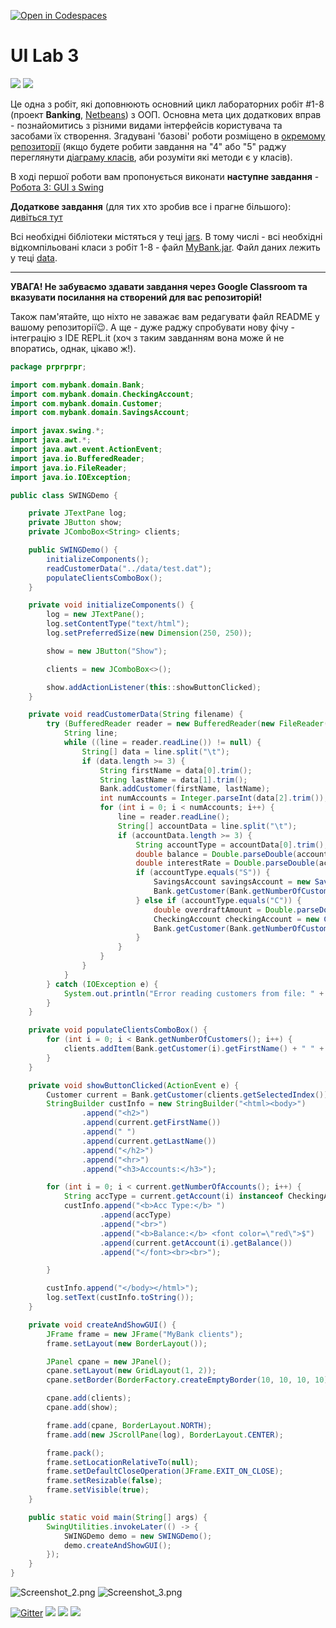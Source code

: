 [![Open in Codespaces](https://classroom.github.com/assets/launch-codespace-7f7980b617ed060a017424585567c406b6ee15c891e84e1186181d67ecf80aa0.svg)](https://classroom.github.com/open-in-codespaces?assignment_repo_id=11323329)
# UI Lab 3
![](terminal-icon.png)
![](gui-icon.png)

Це одна з робіт, які доповнюють основний цикл лабораторних робіт #1-8 (проект **Banking**, [Netbeans](https://netbeans.org/)) з ООП.  Основна мета цих додаткових вправ - познайомитись з різними видами інтерфейсів користувача та засобами їх створення. Згадувані 'базові' роботи розміщено в [окремому репозиторії](https://github.com/liketaurus/OOP-JAVA) (якщо будете робити завдання на "4" або "5" раджу переглянути [діаграму класів](https://github.com/liketaurus/OOP-JAVA/blob/master/MyBank.png), аби розуміти які методи є у класів).

В ході першої роботи вам пропонується виконати **наступне завдання** - [Робота 3: GUI з Swing](https://github.com/ppc-ntu-khpi/GUI-Lab1-Starter/blob/master/Lab%203%20-%20SWING/Lab%203.md)
  
**Додаткове завдання** (для тих хто зробив все і прагне більшого): [дивіться тут](https://github.com/ppc-ntu-khpi/GUI-Lab1-Starter/blob/master/Lab%203%20-%20SWING/Lab%203%20-%20add.md)

Всі необхідні бібліотеки містяться у теці [jars](https://github.com/ppc-ntu-khpi/GUI-Lab1-Starter/tree/master/jars). В тому числі - всі необхідні відкомпільовані класи з робіт 1-8 - файл [MyBank.jar](https://github.com/ppc-ntu-khpi/GUI-Lab1-Starter/blob/master/jars/MyBank.jar). Файл даних лежить у теці [data](https://github.com/ppc-ntu-khpi/GUI-Lab1-Starter/tree/master/data).

---
**УВАГА! Не забуваємо здавати завдання через Google Classroom та вказувати посилання на створений для вас репозиторій!**

Також пам'ятайте, що ніхто не заважає вам редагувати файл README у вашому репозиторії😉.
А ще - дуже раджу спробувати нову фічу - інтеграцію з IDE REPL.it (хоч з таким завданням вона може й не впоратись, однак, цікаво ж!).

```java
package prprprpr;

import com.mybank.domain.Bank;
import com.mybank.domain.CheckingAccount;
import com.mybank.domain.Customer;
import com.mybank.domain.SavingsAccount;

import javax.swing.*;
import java.awt.*;
import java.awt.event.ActionEvent;
import java.io.BufferedReader;
import java.io.FileReader;
import java.io.IOException;

public class SWINGDemo {

    private JTextPane log;
    private JButton show;
    private JComboBox<String> clients;

    public SWINGDemo() {
        initializeComponents();
        readCustomerData("../data/test.dat");
        populateClientsComboBox();
    }

    private void initializeComponents() {
        log = new JTextPane();
        log.setContentType("text/html");
        log.setPreferredSize(new Dimension(250, 250));

        show = new JButton("Show");

        clients = new JComboBox<>();

        show.addActionListener(this::showButtonClicked);
    }

    private void readCustomerData(String filename) {
        try (BufferedReader reader = new BufferedReader(new FileReader(filename))) {
            String line;
            while ((line = reader.readLine()) != null) {
                String[] data = line.split("\t");
                if (data.length >= 3) {
                    String firstName = data[0].trim();
                    String lastName = data[1].trim();
                    Bank.addCustomer(firstName, lastName);
                    int numAccounts = Integer.parseInt(data[2].trim());
                    for (int i = 0; i < numAccounts; i++) {
                        line = reader.readLine();
                        String[] accountData = line.split("\t");
                        if (accountData.length >= 3) {
                            String accountType = accountData[0].trim();
                            double balance = Double.parseDouble(accountData[1].trim());
                            double interestRate = Double.parseDouble(accountData[2].trim());
                            if (accountType.equals("S")) {
                                SavingsAccount savingsAccount = new SavingsAccount(balance, interestRate);
                                Bank.getCustomer(Bank.getNumberOfCustomers() - 1).addAccount(savingsAccount);
                            } else if (accountType.equals("C")) {
                                double overdraftAmount = Double.parseDouble(accountData[2].trim());
                                CheckingAccount checkingAccount = new CheckingAccount(balance, overdraftAmount);
                                Bank.getCustomer(Bank.getNumberOfCustomers() - 1).addAccount(checkingAccount);
                            }
                        }
                    }
                }
            }
        } catch (IOException e) {
            System.out.println("Error reading customers from file: " + e.getMessage());
        }
    }

    private void populateClientsComboBox() {
        for (int i = 0; i < Bank.getNumberOfCustomers(); i++) {
            clients.addItem(Bank.getCustomer(i).getFirstName() + " " + Bank.getCustomer(i).getLastName());
        }
    }

    private void showButtonClicked(ActionEvent e) {
        Customer current = Bank.getCustomer(clients.getSelectedIndex());
        StringBuilder custInfo = new StringBuilder("<html><body>")
                .append("<h2>")
                .append(current.getFirstName())
                .append(" ")
                .append(current.getLastName())
                .append("</h2>")
                .append("<hr>")
                .append("<h3>Accounts:</h3>");

        for (int i = 0; i < current.getNumberOfAccounts(); i++) {
            String accType = current.getAccount(i) instanceof CheckingAccount ? "Checking" : "Savings";
            custInfo.append("<b>Acc Type:</b> ")
                    .append(accType)
                    .append("<br>")
                    .append("<b>Balance:</b> <font color=\"red\">$")
                    .append(current.getAccount(i).getBalance())
                    .append("</font><br><br>");

        }

        custInfo.append("</body></html>");
        log.setText(custInfo.toString());
    }

    private void createAndShowGUI() {
        JFrame frame = new JFrame("MyBank clients");
        frame.setLayout(new BorderLayout());

        JPanel cpane = new JPanel();
        cpane.setLayout(new GridLayout(1, 2));
        cpane.setBorder(BorderFactory.createEmptyBorder(10, 10, 10, 10));

        cpane.add(clients);
        cpane.add(show);

        frame.add(cpane, BorderLayout.NORTH);
        frame.add(new JScrollPane(log), BorderLayout.CENTER);

        frame.pack();
        frame.setLocationRelativeTo(null);
        frame.setDefaultCloseOperation(JFrame.EXIT_ON_CLOSE);
        frame.setResizable(false);
        frame.setVisible(true);
    }

    public static void main(String[] args) {
        SwingUtilities.invokeLater(() -> {
            SWINGDemo demo = new SWINGDemo();
            demo.createAndShowGUI();
        });
    }
}
```
![Screenshot_2.png](screans%2FScreenshot_2.png)
![Screenshot_3.png](screans%2FScreenshot_3.png)



[![Gitter](https://badges.gitter.im/PPC-SE-2020/OOP.svg)](https://gitter.im/PPC-SE-2020/OOP?utm_source=badge&utm_medium=badge&utm_campaign=pr-badge)
![](https://img.shields.io/badge/Made%20with-JAVA-red.svg)
![](https://img.shields.io/badge/Made%20with-%20Netbeans-brightgreen.svg)
![](https://img.shields.io/badge/Made%20at-PPC%20NTU%20%22KhPI%22-blue.svg) 
